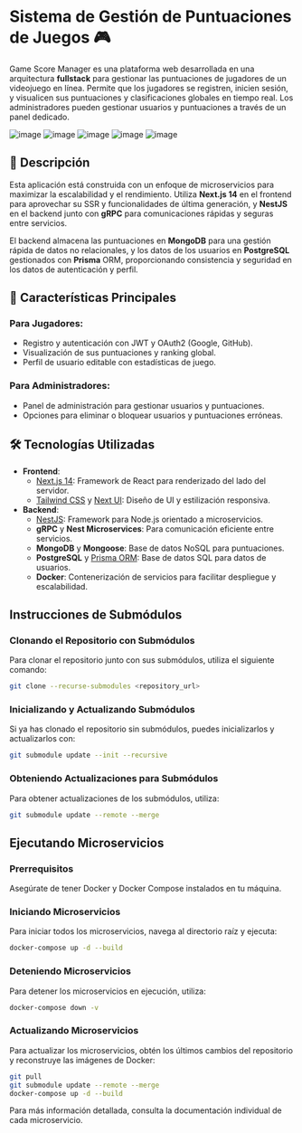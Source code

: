 # Sistema de Gestión de Puntuaciones de Juegos 🎮

Game Score Manager es una plataforma web desarrollada en una arquitectura **fullstack** para gestionar las puntuaciones de jugadores de un videojuego en línea. Permite que los jugadores se registren, inicien sesión, y visualicen sus puntuaciones y clasificaciones globales en tiempo real. Los administradores pueden gestionar usuarios y puntuaciones a través de un panel dedicado.

![image](https://github.com/user-attachments/assets/71c7303b-5957-40fd-95fe-2aa458bc483d)
![image](https://github.com/user-attachments/assets/7a4553c1-5254-49aa-90a4-47f861fbfad3)
![image](https://github.com/user-attachments/assets/631c171f-2bc7-4435-bf96-95fdb4abfa93)
![image](https://github.com/user-attachments/assets/9650fb8d-863a-4e53-a9c7-a4c6b76e478b)
![image](https://github.com/user-attachments/assets/cf64ffb6-7f4c-47ab-b528-794489d6aeb9)

## 📝 Descripción

Esta aplicación está construida con un enfoque de microservicios para maximizar la escalabilidad y el rendimiento. Utiliza **Next.js 14** en el frontend para aprovechar su SSR y funcionalidades de última generación, y **NestJS** en el backend junto con **gRPC** para comunicaciones rápidas y seguras entre servicios.

El backend almacena las puntuaciones en **MongoDB** para una gestión rápida de datos no relacionales, y los datos de los usuarios en **PostgreSQL** gestionados con **Prisma** ORM, proporcionando consistencia y seguridad en los datos de autenticación y perfil.

## 🚀 Características Principales

### Para Jugadores:

- Registro y autenticación con JWT y OAuth2 (Google, GitHub).
- Visualización de sus puntuaciones y ranking global.
- Perfil de usuario editable con estadísticas de juego.

### Para Administradores:

- Panel de administración para gestionar usuarios y puntuaciones.
- Opciones para eliminar o bloquear usuarios y puntuaciones erróneas.

## 🛠️ Tecnologías Utilizadas

- **Frontend**:
  - [Next.js 14](https://nextjs.org/): Framework de React para renderizado del lado del servidor.
  - [Tailwind CSS](https://tailwindcss.com/) y [Next UI](https://nextui.org/): Diseño de UI y estilización responsiva.
- **Backend**:
  - [NestJS](https://nestjs.com/): Framework para Node.js orientado a microservicios.
  - **gRPC** y **Nest Microservices**: Para comunicación eficiente entre servicios.
  - **MongoDB** y **Mongoose**: Base de datos NoSQL para puntuaciones.
  - **PostgreSQL** y [Prisma ORM](https://www.prisma.io/): Base de datos SQL para datos de usuarios.
  - **Docker**: Contenerización de servicios para facilitar despliegue y escalabilidad.

## Instrucciones de Submódulos

### Clonando el Repositorio con Submódulos

Para clonar el repositorio junto con sus submódulos, utiliza el siguiente comando:

```sh
git clone --recurse-submodules <repository_url>
```

### Inicializando y Actualizando Submódulos

Si ya has clonado el repositorio sin submódulos, puedes inicializarlos y actualizarlos con:

```sh
git submodule update --init --recursive
```

### Obteniendo Actualizaciones para Submódulos

Para obtener actualizaciones de los submódulos, utiliza:

```sh
git submodule update --remote --merge
```

## Ejecutando Microservicios

### Prerrequisitos

Asegúrate de tener Docker y Docker Compose instalados en tu máquina.

### Iniciando Microservicios

Para iniciar todos los microservicios, navega al directorio raíz y ejecuta:

```sh
docker-compose up -d --build
```

### Deteniendo Microservicios

Para detener los microservicios en ejecución, utiliza:

```sh
docker-compose down -v
```

### Actualizando Microservicios

Para actualizar los microservicios, obtén los últimos cambios del repositorio y reconstruye las imágenes de Docker:

```sh
git pull
git submodule update --remote --merge
docker-compose up -d --build
```

Para más información detallada, consulta la documentación individual de cada microservicio.
